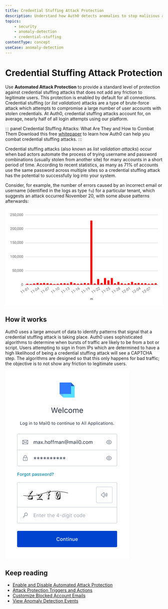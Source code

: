```yaml
---
title: Credential Stuffing Attack Protection
description: Understand how Auth0 detects anomalies to stop malicious attempts to access your application, alert you and your users of suspicious activity, and block further login attempts. 
topics:
    - security
    - anomaly-detection
    - credential-stuffing
contentType: concept
useCase: anomaly-detection
---
```

# Credential Stuffing Attack Protection

Use **Automated Attack Protection** to provide a standard level of protection against credential stuffing attacks that does not add any friction to legitimate users. This protection is enabled by default for all connections. Credential stuffing (or *list validation*) attacks are a type of brute-force attack which attempts to compromise a large number of user accounts with stolen credentials. At Auth0, credential stuffing attacks account for, on average, nearly half of all login attempts using our platform. 

::: panel Credential Stuffing Attacks: What Are They and How to Combat Them
Download this free [whitepaper](https://auth0.com/resources/whitepapers/credential-stuffing-attacks) to learn how Auth0 can help you combat credential stuffing attacks.
:::

Credential stuffing attacks (also known as *list validation attacks*) occur when bad actors automate the process of trying username and password combinations (usually stolen from another site) for many accounts in a short period of time.  According to recent statistics, as many as 71% of accounts use the same password across multiple sites so a credential stuffing attack has the potential to successfully log into your system.  

Consider, for example, the number of errors caused by an incorrect email or username (identified in the logs as type `fu`) for a particular tenant, which suggests an attack occurred November 20, with some abuse patterns afterwards:

![Credential Stuffing Attack Example](/media/articles/anomaly-detection/credential-stuffing-attack.png)

## How it works

Auth0 uses a large amount of data to identify patterns that signal that a credential stuffing attack is taking place. Auth0 uses sophisticated algorithms to determine when bursts of traffic are likely to be from a bot or script. Users attempting to sign in from IPs which are determined to have a high likelihood of being a credential stuffing attack will see a CAPTCHA step. The algorithms are designed so that this only happens for bad traffic; the objective is to not show any friction to legitimate users.

![CAPTCHA Login Screen Example](/media/articles/anomaly-detection/captcha-login-screen.png)

## Keep reading

* [Enable and Disable Automated Attack Protection](/anomaly-detection/guides/enable-disable-automated-attack-protection)
* [Attack Protection Triggers and Actions](/anomaly-detection/references/attack-protection-triggers-actions)
* [Customize Blocked Account Emails](/anomaly-detection/guides/customize-blocked-account-emails)
* [View Anomaly Detection Events](/anomaly-detection/guides/view-anomaly-detection-events)
